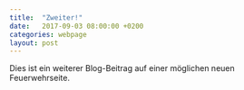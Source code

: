 ```yaml
---
title:  "Zweiter!"
date:   2017-09-03 08:00:00 +0200
categories: webpage
layout: post
---
```


Dies ist ein weiterer Blog-Beitrag auf einer möglichen neuen Feuerwehrseite.
